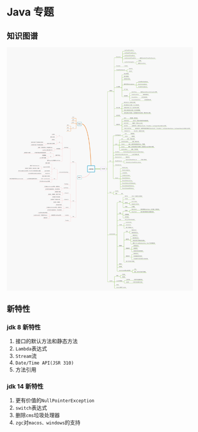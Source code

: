 # Java 专题

## 知识图谱

![java](./img/java.jpg)

## 新特性

### jdk 8 新特性

1. 接口的默认方法和静态方法
2. `Lambda`表达式
3. `Stream`流
4. `Date/Time API(JSR 310)`
5. 方法引用

### jdk 14 新特性

1. 更有价值的`NullPointerException`
2. `switch`表达式
3. 删除`cms`垃圾处理器
4. `zgc`对`macos、windows`的支持